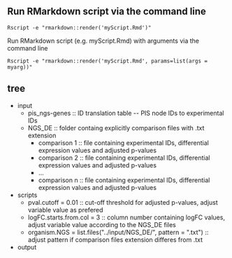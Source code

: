 ## Run RMarkdown script via the command line

`Rscript -e "rmarkdown::render('myScript.Rmd')"`

Run RMarkdown script (e.g. myScript.Rmd) with arguments via the command line

`Rscript -e "rmarkdown::render('myScript.Rmd', params=list(args = myarg))"`

## tree
* input
   * pis_ngs-genes :: ID translation table -- PIS node IDs to experimental IDs
   * NGS_DE :: folder containg explicitly comparison files with .txt extension
      * comparison 1 :: file containing experimental IDs, differential expression values and adjusted p-values
      * comparison 2 :: file containing experimental IDs, differential expression values and adjusted p-values
      * ...
      * comparison n :: file containing experimental IDs, differential expression values and adjusted p-values
* scripts
   * pval.cutoff = 0.01 :: cut-off threshold for adjusted p-values, adjust variable value as prefered
   * logFC.starts.from.col = 3 :: column number containing logFC values, adjust variable value according to the NGS_DE files
   * organism.NGS = list.files("../input/NGS_DE/", pattern = ".txt") :: adjust pattern if comparison files extension differes from .txt
* output
